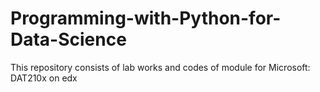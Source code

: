 # Programming-with-Python-for-Data-Science
This repository consists of lab works and codes of module for Microsoft: DAT210x on edx
